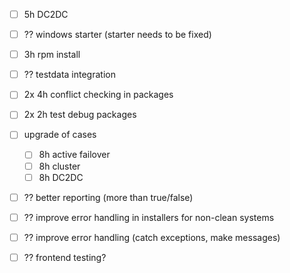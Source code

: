 - [ ] 5h DC2DC
- [ ] ?? windows starter (starter needs to be fixed)
- [ ] 3h rpm install
- [ ] ?? testdata integration
- [ ] 2x 4h conflict checking in packages
- [ ] 2x 2h test debug packages
- [ ] upgrade of cases
  - [ ] 8h active failover
  - [ ] 8h cluster
  - [ ] 8h DC2DC
- [ ] ?? better reporting (more than true/false)
- [ ] ?? improve error handling in installers for non-clean systems
- [ ] ?? improve error handling (catch exceptions, make messages)
- [ ] ?? frontend testing?
 
